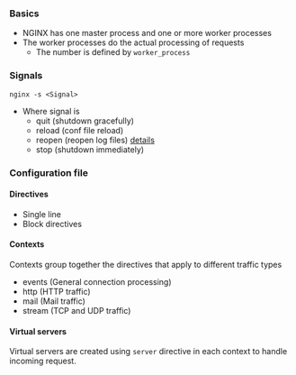 ### Basics
- NGINX has one master process and one or more worker processes
- The worker processes do the actual processing of requests
     - The number is defined by ``` worker_process ```

### Signals
``` nginx -s <Signal> ```
- Where signal is
     - quit (shutdown gracefully)
     - reload (conf file reload) 
     - reopen (reopen log files) [details](https://unix.stackexchange.com/questions/186807/what-does-nginx-s-reopen-do)
     - stop (shutdown immediately)

### Configuration file

#### Directives
- Single line
- Block directives

#### Contexts
Contexts group together the directives that apply to different traffic types
- events (General connection processing)
- http (HTTP traffic)
- mail (Mail traffic)
- stream (TCP and UDP traffic)

#### Virtual servers
Virtual servers are created using ```server``` directive in each context to handle incoming request.